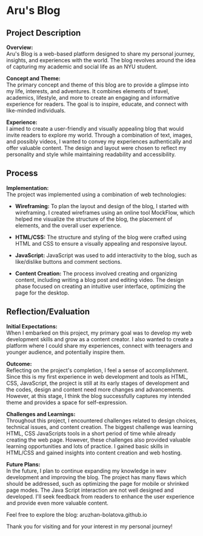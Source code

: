 # Aru's Blog

## Project Description

**Overview:**  
Aru's Blog is a web-based platform designed to share my personal journey, insights, and experiences with the world. The blog revolves around the idea of capturing my academic and social life as an NYU student.

**Concept and Theme:**  
The primary concept and theme of this blog are to provide a glimpse into my life, interests, and adventures. It combines elements of travel, academics, lifestyle, and more to create an engaging and informative experience for readers. The goal is to inspire, educate, and connect with like-minded individuals.

**Experience:**  
I aimed to create a user-friendly and visually appealing blog that would invite readers to explore my world. Through a combination of text, images, and possibly videos, I wanted to convey my experiences authentically and offer valuable content. The design and layout were chosen to reflect my personality and style while maintaining readability and accessibility.

## Process

**Implementation:**  
The project was implemented using a combination of web technologies:

- **Wireframing:** To plan the layout and design of the blog, I started with wireframing. I created wireframes using an online tool MockFlow, which helped me visualize the structure of the blog, the placement of elements, and the overall user experience.

- **HTML/CSS:** The structure and styling of the blog were crafted using HTML and CSS to ensure a visually appealing and responsive layout.

- **JavaScript:** JavaScript was used to add interactivity to the blog, such as  like/dislike buttons and comment sections.

- **Content Creation:** The process involved creating and organizing content, including writing a blog post and editing video. The design phase focused on creating an intuitive user interface, optimizing the page for the desktop.

## Reflection/Evaluation

**Initial Expectations:**  
When I embarked on this project, my primary goal was to develop my web development skills and grow as a content creator. I also wanted to create a platform where I could share my experiences, connect with teenagers and younger audience, and potentially inspire them.

**Outcome:**  
Reflecting on the project's completion, I feel a sense of accomplishment. Since this is my first experience in web development and tools as HTML, CSS, JavaScript, the project is still at its early stages of development and the codes, design and content need more changes and advancements. However, at this stage, I think the blog successfully captures my intended theme and provides a space for self-expression. 

**Challenges and Learnings:**  
Throughout this project, I encountered challenges related to design choices, technical issues, and content creation. The biggest challenge was learning HTML, CSS JavaScripts tools in a short period of time while already creating the web page. However, these challenges also provided valuable learning opportunities and lots of practice. I gained basic skills in HTML/CSS and gained insights into content creation and web hosting.

**Future Plans:**  
In the future, I plan to continue expanding my knowledge in wev development and improving the blog. The project has many flaws which should be addressed, such as optimizing the page for mobile or shrinked page modes. The Java Script interaction are not well designed and developed. I'll seek feedback from readers to enhance the user experience and provide even more valuable content. 

Feel free to explore the blog: aruzhan-bolatova.github.io

Thank you for visiting and for your interest in my personal journey!

